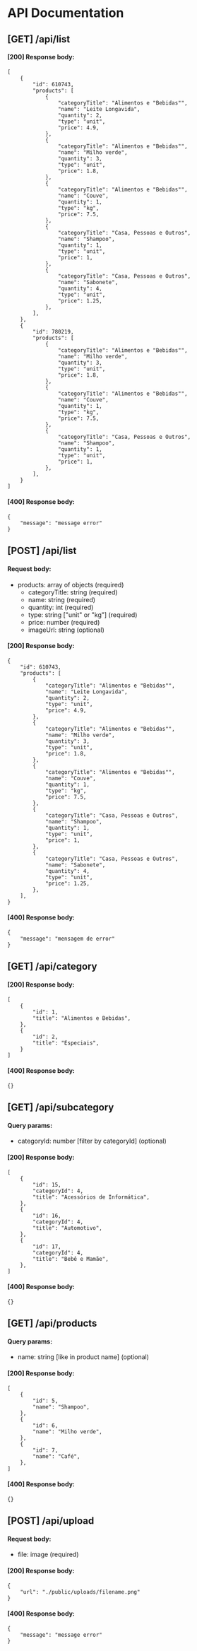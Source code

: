 # API Documentation

## [GET] /api/list

#### [200] Response body:

```
[
    {
        "id": 610743,
        "products": [
            {
                "categoryTitle": "Alimentos e "Bebidas"",
                "name": "Leite Longavida",
                "quantity": 2,
                "type": "unit",
                "price": 4.9,
            },
            {
                "categoryTitle": "Alimentos e "Bebidas"",
                "name": "Milho verde",
                "quantity": 3,
                "type": "unit",
                "price": 1.8,
            },
            {
                "categoryTitle": "Alimentos e "Bebidas"",
                "name": "Couve",
                "quantity": 1,
                "type": "kg",
                "price": 7.5,
            },
            {
                "categoryTitle": "Casa, Pessoas e Outros",
                "name": "Shampoo",
                "quantity": 1,
                "type": "unit",
                "price": 1,
            },
            {
                "categoryTitle": "Casa, Pessoas e Outros",
                "name": "Sabonete",
                "quantity": 4,
                "type": "unit",
                "price": 1.25,
            },
        ],
    },
    {
        "id": 780219,
        "products": [
            {
                "categoryTitle": "Alimentos e "Bebidas"",
                "name": "Milho verde",
                "quantity": 3,
                "type": "unit",
                "price": 1.8,
            },
            {
                "categoryTitle": "Alimentos e "Bebidas"",
                "name": "Couve",
                "quantity": 1,
                "type": "kg",
                "price": 7.5,
            },
            {
                "categoryTitle": "Casa, Pessoas e Outros",
                "name": "Shampoo",
                "quantity": 1,
                "type": "unit",
                "price": 1,
            },
        ],
    }
]
```

#### [400] Response body:

```
{
    "message": "message error"
}
```

## [POST] /api/list

#### Request body:

- products: array of objects (required)
  - categoryTitle: string (required)
  - name: string (required)
  - quantity: int (required)
  - type: string ["unit" or "kg"] (required)
  - price: number (required)
  - imageUrl: string (optional)

#### [200] Response body:

```
{
    "id": 610743,
    "products": [
        {
            "categoryTitle": "Alimentos e "Bebidas"",
            "name": "Leite Longavida",
            "quantity": 2,
            "type": "unit",
            "price": 4.9,
        },
        {
            "categoryTitle": "Alimentos e "Bebidas"",
            "name": "Milho verde",
            "quantity": 3,
            "type": "unit",
            "price": 1.8,
        },
        {
            "categoryTitle": "Alimentos e "Bebidas"",
            "name": "Couve",
            "quantity": 1,
            "type": "kg",
            "price": 7.5,
        },
        {
            "categoryTitle": "Casa, Pessoas e Outros",
            "name": "Shampoo",
            "quantity": 1,
            "type": "unit",
            "price": 1,
        },
        {
            "categoryTitle": "Casa, Pessoas e Outros",
            "name": "Sabonete",
            "quantity": 4,
            "type": "unit",
            "price": 1.25,
        },
    ],
}
```

#### [400] Response body:

```
{
    "message": "mensagem de error"
}
```

## [GET] /api/category

#### [200] Response body:

```
[
    {
        "id": 1,
        "title": "Alimentos e Bebidas",
    },
    {
        "id": 2,
        "title": "Especiais",
    }
]
```

#### [400] Response body:

```
{}
```

## [GET] /api/subcategory

#### Query params:

- categoryId: number [filter by categoryId] (optional)

#### [200] Response body:

```
[
    {
        "id": 15,
        "categoryId": 4,
        "title": "Acessórios de Informática",
    },
    {
        "id": 16,
        "categoryId": 4,
        "title": "Automotivo",
    },
    {
        "id": 17,
        "categoryId": 4,
        "title": "Bebê e Mamãe",
    },
]
```

#### [400] Response body:

```
{}
```

## [GET] /api/products

#### Query params:

- name: string [like in product name] (optional)

#### [200] Response body:

```
[
    {
        "id": 5,
        "name": "Shampoo",
    },
    {
        "id": 6,
        "name": "Milho verde",
    },
    {
        "id": 7,
        "name": "Café",
    },
]
```

#### [400] Response body:

```
{}
```

## [POST] /api/upload

#### Request body:

- file: image (required)

#### [200] Response body:

```
{
    "url": "./public/uploads/filename.png"
}
```

#### [400] Response body:

```
{
    "message": "message error"
}
```

